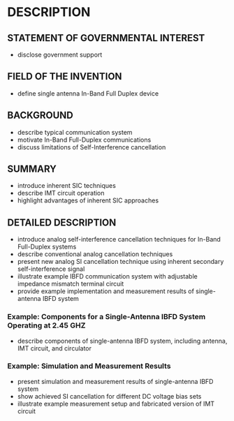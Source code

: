 # DESCRIPTION

## STATEMENT OF GOVERNMENTAL INTEREST

- disclose government support

## FIELD OF THE INVENTION

- define single antenna In-Band Full Duplex device

## BACKGROUND

- describe typical communication system
- motivate In-Band Full-Duplex communications
- discuss limitations of Self-Interference cancellation

## SUMMARY

- introduce inherent SIC techniques
- describe IMT circuit operation
- highlight advantages of inherent SIC approaches

## DETAILED DESCRIPTION

- introduce analog self-interference cancellation techniques for In-Band Full-Duplex systems
- describe conventional analog cancellation techniques
- present new analog SI cancellation technique using inherent secondary self-interference signal
- illustrate example IBFD communication system with adjustable impedance mismatch terminal circuit
- provide example implementation and measurement results of single-antenna IBFD system

### Example: Components for a Single-Antenna IBFD System Operating at 2.45 GHZ

- describe components of single-antenna IBFD system, including antenna, IMT circuit, and circulator

### Example: Simulation and Measurement Results

- present simulation and measurement results of single-antenna IBFD system
- show achieved SI cancellation for different DC voltage bias sets
- illustrate example measurement setup and fabricated version of IMT circuit

